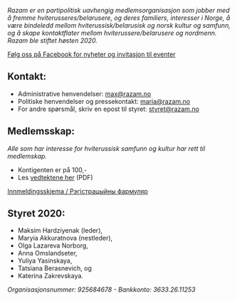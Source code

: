 *Razam er en partipolitisk uavhengig medlemsorganisasjon som jobber med å fremme hviterusseres/belarusere, og deres familiers, interesser i Norge, å være bindeledd mellom hviterussisk/belarusisk og norsk kultur og samfunn, og å skape kontaktflater mellom hviterussere/belarusere og nordmenn. Razam ble stiftet høsten 2020.*

[Følg oss på Facebook for nyheter og invitasjon til eventer](https://www.facebook.com/razam.norge)

## Kontakt:
* Administrative henvendelser: [max@razam.no](mailto:max@razam.no)
* Politiske henvendelser og pressekontakt: [maria@razam.no](mailto:maria@razam.no)
* For andre spørsmål, skriv en epost til styret: [styret@razam.no](mailto:styret@razam.no)

## Medlemsskap:
*Alle som har interesse for hviterussisk samfunn og kultur har rett til medlemskap.*
* Kontigenten er på 100,-
* Les [vedtektene her](/Vedtekter.pdf) (PDF)

[Innmeldingsskjema / Рэгістрацыйны фармуляр](https://bit.ly/Razam)

## Styret 2020:
* Maksim Hardziyenak (leder),
* Maryia Akkuratnova (nestleder), 
* Olga Lazareva Norborg, 
* Anna Omslandseter, 
* Yuliya Yasinskaya, 
* Tatsiana Berasnevich, og 
* Katerina Zakrevskaya.

*Organisasjonsnummer: 925684678 - Bankkonto: 3633.26.11253*
